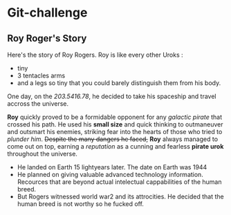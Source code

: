 # Git-challenge

## Roy Roger's Story

Here's the story of Roy Rogers. Roy is like every other Uroks :

- tiny
- 3 tentacles arms
- and a legs so tiny that you could barely distinguish them from his body.

One day, on the _203.5416.78_, he decided to take his spaceship and travel accross the universe.

**Roy** quickly proved to be a formidable opponent for any _galactic pirate_ that crossed his path. He used his **small size** and quick thinking to outmaneuver and outsmart his enemies, striking fear into the hearts of those who tried to _plunder him_. ~~Despite the many dangers he faced,~~ **Roy** always managed to come out on top, earning a _reputation_ as a cunning and fearless **pirate urok** throughout the universe.

- He landed on Earth 15 lightyears later. The date on Earth was 1944
- He planned on giving valuable advanced technology information. Recources that are beyond actual intelectual cappabilities of the human breed.
- But Rogers witnessed world war2 and its attrocities. He decided that the human breed is not worthy so he fucked off.
